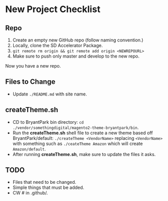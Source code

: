 # New Project Checklist

## Repo

1. Create an empty new GitHub repo (follow naming convention.)
2. Locally, clone the SD Accelerator Package.
3. `git remote rm origin && git remote add origin <NEWREPOURL>`
4. Make sure to push only master and develop to the new repo.

Now you have a new repo.

## Files to Change

- Update `./README.md` with site name.

## createTheme.sh
- CD to BryantPark bin directory: `cd ./vendor/somethingdigital/magento2-theme-bryantpark/bin`.
- Run the **createTheme.sh** shell file to create a new theme based off BryantPark/default: `./createTheme <VendorName>` replacing `<VendorName>` with something such as `./ceateTheme Amazon` which will create `Amazon/default`.
- After running **createTheme.sh**, make sure to update the files it asks.

## TODO

 * Files that need to be changed.
 * Simple things that must be added.
 * CW # in .github/.
